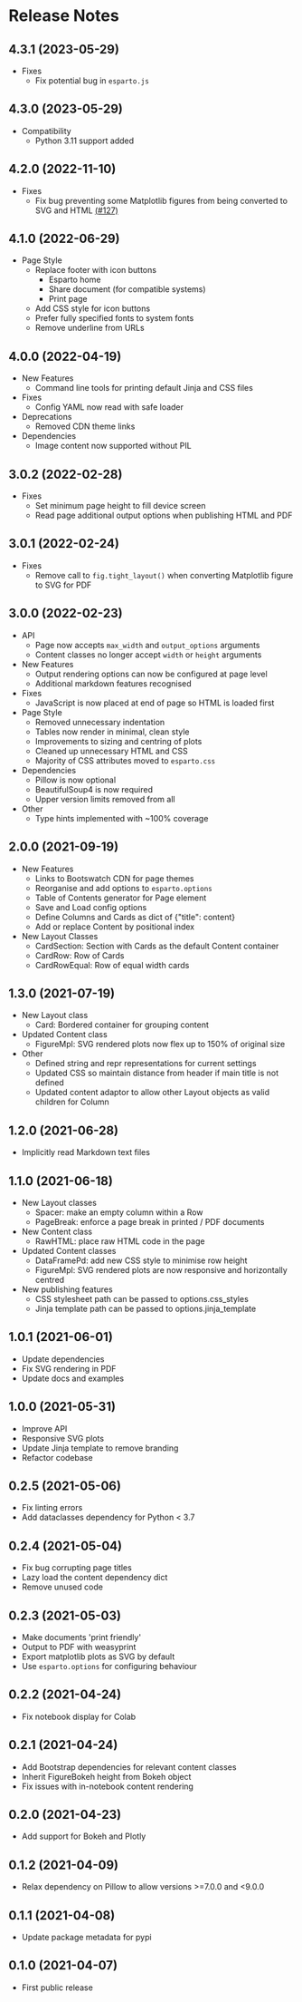 Release Notes
=============

4.3.1 (2023-05-29)
------------------

- Fixes
    - Fix potential bug in `esparto.js`

4.3.0 (2023-05-29)
------------------

- Compatibility
    - Python 3.11 support added

4.2.0 (2022-11-10)
------------------

- Fixes
    - Fix bug preventing some Matplotlib figures from being converted to SVG and HTML [(#127)](https://github.com/domvwt/esparto/issues/127)

4.1.0 (2022-06-29)
------------------

- Page Style
    - Replace footer with icon buttons
        - Esparto home
        - Share document (for compatible systems)
        - Print page
    - Add CSS style for icon buttons
    - Prefer fully specified fonts to system fonts
    - Remove underline from URLs

4.0.0 (2022-04-19)
------------------

- New Features
    - Command line tools for printing default Jinja and CSS files
- Fixes
    - Config YAML now read with safe loader
- Deprecations
    - Removed CDN theme links
- Dependencies
    - Image content now supported without PIL

3.0.2 (2022-02-28)
------------------

- Fixes
    - Set minimum page height to fill device screen
    - Read page additional output options when publishing HTML and PDF

3.0.1 (2022-02-24)
------------------

- Fixes
    - Remove call to `fig.tight_layout()` when converting Matplotlib figure to SVG for PDF

3.0.0 (2022-02-23)
------------------

- API
    - Page now accepts `max_width` and `output_options` arguments
    - Content classes no longer accept `width` or `height` arguments
- New Features
    - Output rendering options can now be configured at page level
    - Additional markdown features recognised
- Fixes
    - JavaScript is now placed at end of page so HTML is loaded first
- Page Style
    - Removed unnecessary indentation
    - Tables now render in minimal, clean style
    - Improvements to sizing and centring of plots
    - Cleaned up unnecessary HTML and CSS
    - Majority of CSS attributes moved to `esparto.css`
- Dependencies
    - Pillow is now optional
    - BeautifulSoup4 is now required
    - Upper version limits removed from all
- Other
    - Type hints implemented with ~100% coverage

2.0.0 (2021-09-19)
------------------

- New Features
    - Links to Bootswatch CDN for page themes
    - Reorganise and add options to `esparto.options`
    - Table of Contents generator for Page element
    - Save and Load config options
    - Define Columns and Cards as dict of {"title": content}
    - Add or replace Content by positional index
- New Layout Classes
    - CardSection: Section with Cards as the default Content container
    - CardRow: Row of Cards
    - CardRowEqual: Row of equal width cards

1.3.0 (2021-07-19)
------------------

- New Layout class
    - Card: Bordered container for grouping content
- Updated Content class
    - FigureMpl: SVG rendered plots now flex up to 150% of original size
- Other
    - Defined string and repr representations for current settings
    - Updated CSS so maintain distance from header if main title is not defined
    - Updated content adaptor to allow other Layout objects as valid children for Column

1.2.0 (2021-06-28)
------------------

- Implicitly read Markdown text files

1.1.0 (2021-06-18)
------------------

- New Layout classes
    - Spacer: make an empty column within a Row
    - PageBreak: enforce a page break in printed / PDF documents
- New Content class
    - RawHTML: place raw HTML code in the page
- Updated Content classes
    - DataFramePd: add new CSS style to minimise row height
    - FigureMpl: SVG rendered plots are now responsive and horizontally centred
- New publishing features
    - CSS stylesheet path can be passed to options.css_styles
    - Jinja template path can be passed to options.jinja_template

1.0.1 (2021-06-01)
------------------

- Update dependencies
- Fix SVG rendering in PDF
- Update docs and examples

1.0.0 (2021-05-31)
------------------

- Improve API
- Responsive SVG plots
- Update Jinja template to remove branding
- Refactor codebase

0.2.5 (2021-05-06)
------------------

- Fix linting errors
- Add dataclasses dependency for Python < 3.7

0.2.4 (2021-05-04)
------------------

- Fix bug corrupting page titles
- Lazy load the content dependency dict
- Remove unused code

0.2.3 (2021-05-03)
------------------

- Make documents 'print friendly'
- Output to PDF with weasyprint
- Export matplotlib plots as SVG by default
- Use  `esparto.options` for configuring behaviour

0.2.2 (2021-04-24)
------------------

- Fix notebook display for Colab

0.2.1 (2021-04-24)
------------------

- Add Bootstrap dependencies for relevant content classes
- Inherit FigureBokeh height from Bokeh object
- Fix issues with in-notebook content rendering

0.2.0 (2021-04-23)
------------------

- Add support for Bokeh and Plotly

0.1.2 (2021-04-09)
------------------

- Relax dependency on Pillow to allow versions >=7.0.0 and <9.0.0

0.1.1 (2021-04-08)
------------------

- Update package metadata for pypi

0.1.0 (2021-04-07)
------------------

- First public release

<br>

